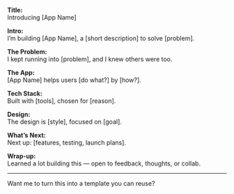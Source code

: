 **Title:**  
Introducing [App Name]

**Intro:**  
I’m building [App Name], a [short description] to solve [problem].

**The Problem:**  
I kept running into [problem], and I knew others were too.

**The App:**  
[App Name] helps users [do what?] by [how?].

**Tech Stack:**  
Built with [tools], chosen for [reason].

**Design:**  
The design is [style], focused on [goal].

**What’s Next:**  
Next up: [features, testing, launch plans].

**Wrap-up:**  
Learned a lot building this — open to feedback, thoughts, or collab.

---

Want me to turn this into a template you can reuse?